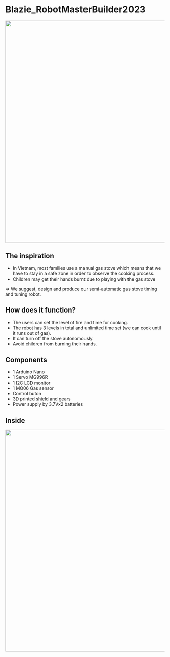 # Blazie_RobotMasterBuilder2023
<p align="center">
  <img width="700" src="https://user-images.githubusercontent.com/100553554/227241948-2b618a6f-fbd2-42ce-90c2-85408be96cdd.png">
</p>

## The inspiration
- In Vietnam, most families use a manual gas stove which means that we have to stay in a safe zone in order to observe the cooking process.
- Children may get their hands burnt due to playing with the gas stove

=> We suggest, design and produce our semi-automatic gas stove timing and tuning robot.

## How does it function?
- The users can set the level of fire and time for cooking.
- The robot has 3 levels in total and unlimited time set (we can cook until it runs out of gas).
- It can turn off the stove autonomously.
- Avoid children from burning their hands.

## Components
- 1 Arduino Nano
- 1 Servo MG996R
- 1 I2C LCD monitor
- 1 MQ06 Gas sensor
- Control buton
- 3D printed shield and gears
- Power supply by 3.7Vx2 batteries


## Inside
<p align="center">
  <img src="https://user-images.githubusercontent.com/100553554/227240226-e04a7521-53e8-4478-bc41-4d804a6495ed.jpg" width="700">
</p>


